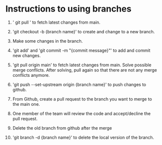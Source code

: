 # Instructions to using branches

1. ' git pull ' to fetch latest changes from main.

2. 'git checkout -b {branch name}' to create and change to a new branch.

3. Make some changes in the branch.

4. 'git add' and 'git commit -m "{commit message}"' to add and commit new changes.

5. 'git pull origin main' to fetch latest changes from main. Solve possible merge conflicts. After solving, pull again so that there are not any merge conflicts anymore.

6. 'git push --set-upstream origin {branch name}' to push changes to github.

7. From Github, create a pull request to the branch you want to merge to the main one.

8. One member of the team will review the code and accept/decline the pull request.

9. Delete the old branch from github after the merge

10. 'git branch -d {branch name}' to delete the local version of the branch.
